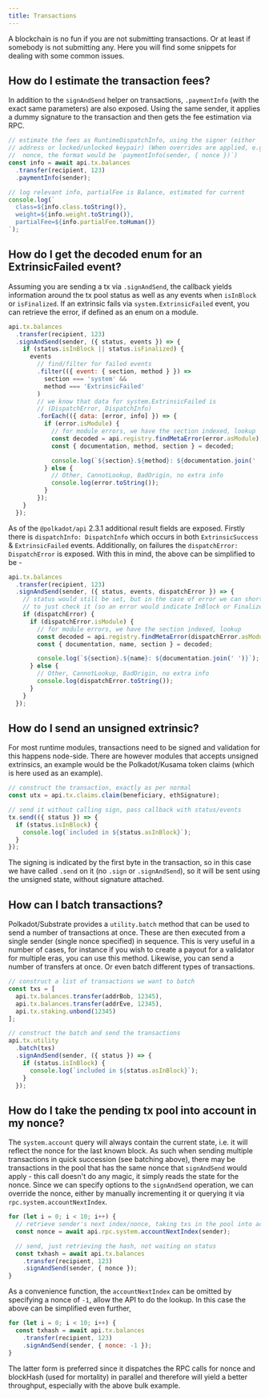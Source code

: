 ```yaml
---
title: Transactions
---
```


A blockchain is no fun if you are not submitting transactions. Or at least if somebody is not submitting any. Here you will find some snippets for dealing with some common issues.


## How do I estimate the transaction fees?

In addition to the `signAndSend` helper on transactions, `.paymentInfo` (with the exact same parameters) are also exposed. Using the same sender, it applies a dummy signature to the transaction and then gets the fee estimation via RPC.

```js
// estimate the fees as RuntimeDispatchInfo, using the signer (either
// address or locked/unlocked keypair) (When overrides are applied, e.g
//  nonce, the format would be `paymentInfo(sender, { nonce })`)
const info = await api.tx.balances
  .transfer(recipient, 123)
  .paymentInfo(sender);

// log relevant info, partialFee is Balance, estimated for current
console.log(`
  class=${info.class.toString()},
  weight=${info.weight.toString()},
  partialFee=${info.partialFee.toHuman()}
`);
```


## How do I get the decoded enum for an ExtrinsicFailed event?

Assuming you are sending a tx via `.signAndSend`, the callback yields information around the tx pool status as well as any events when `isInBlock` or `isFinalized`. If an extrinsic fails via `system.ExtrinsicFailed` event, you can retrieve the error, if defined as an enum on a module.

```js
api.tx.balances
  .transfer(recipient, 123)
  .signAndSend(sender, ({ status, events }) => {
    if (status.isInBlock || status.isFinalized) {
      events
        // find/filter for failed events
        .filter(({ event: { section, method } }) =>
          section === 'system' &&
          method === 'ExtrinsicFailed'
        )
        // we know that data for system.ExtrinsicFailed is
        // (DispatchError, DispatchInfo)
        .forEach(({ data: [error, info] }) => {
          if (error.isModule) {
            // for module errors, we have the section indexed, lookup
            const decoded = api.registry.findMetaError(error.asModule);
            const { documentation, method, section } = decoded;

            console.log(`${section}.${method}: ${documentation.join(' ')}`);
          } else {
            // Other, CannotLookup, BadOrigin, no extra info
            console.log(error.toString());
          }
        });
    }
  });
```

As of the `@polkadot/api` 2.3.1 additional result fields are exposed. Firstly there is `dispatchInfo: DispatchInfo` which occurs in both `ExtrinsicSuccess` & `ExtrinsicFailed` events. Additionally, on failures the `dispatchError: DispatchError` is exposed. With this in mind, the above can be simplified to be -

```js
api.tx.balances
  .transfer(recipient, 123)
  .signAndSend(sender, ({ status, events, dispatchError }) => {
    // status would still be set, but in the case of error we can shortcut
    // to just check it (so an error would indicate InBlock or Finalized)
    if (dispatchError) {
      if (dispatchError.isModule) {
        // for module errors, we have the section indexed, lookup
        const decoded = api.registry.findMetaError(dispatchError.asModule);
        const { documentation, name, section } = decoded;

        console.log(`${section}.${name}: ${documentation.join(' ')}`);
      } else {
        // Other, CannotLookup, BadOrigin, no extra info
        console.log(dispatchError.toString());
      }
    }
  });
```


## How do I send an unsigned extrinsic?

For most runtime modules, transactions need to be signed and validation for this happens node-side. There are however modules that accepts unsigned extrinsics, an example would be the Polkadot/Kusama token claims (which is here used as an example).

```js
// construct the transaction, exactly as per normal
const utx = api.tx.claims.claim(beneficiary, ethSignature);

// send it without calling sign, pass callback with status/events
tx.send(({ status }) => {
  if (status.isInBlock) {
    console.log(`included in ${status.asInBlock}`);
  }
});
```

The signing is indicated by the first byte in the transaction, so in this case we have called `.send` on it (no `.sign` or `.signAndSend`), so it will be sent using the unsigned state, without signature attached.


## How can I batch transactions?

Polkadot/Substrate provides a `utility.batch` method that can be used to send a number of transactions at once. These are then executed from a single sender (single nonce specified) in sequence. This is very useful in a number of cases, for instance if you wish to create a payout for a validator for multiple eras, you can use this method. Likewise, you can send a number of transfers at once. Or even batch different types of transactions.

```js
// construct a list of transactions we want to batch
const txs = [
  api.tx.balances.transfer(addrBob, 12345),
  api.tx.balances.transfer(addrEve, 12345),
  api.tx.staking.unbond(12345)
];

// construct the batch and send the transactions
api.tx.utility
  .batch(txs)
  .signAndSend(sender, ({ status }) => {
    if (status.isInBlock) {
      console.log(`included in ${status.asInBlock}`);
    }
  });
```


## How do I take the pending tx pool into account in my nonce?

The `system.account` query will always contain the current state, i.e. it will reflect the nonce for the last known block. As such when sending multiple transactions in quick succession (see batching above), there may be transactions in the pool that has the same nonce that `signAndSend` would apply - this call doesn't do any magic, it simply reads the state for the nonce. Since we can specify options to the `signAndSend` operation, we can override the nonce, either by manually incrementing it or querying it via `rpc.system.accountNextIndex`.

```js
for (let i = 0; i < 10; i++) {
  // retrieve sender's next index/nonce, taking txs in the pool into account
  const nonce = await api.rpc.system.accountNextIndex(sender);

  // send, just retrieving the hash, not waiting on status
  const txhash = await api.tx.balances
    .transfer(recipient, 123)
    .signAndSend(sender, { nonce });
}
```

As a convenience function, the `accountNextIndex` can be omitted by specifying a nonce of `-1`, allow the API to do the lookup. In this case the above can be simplified even further,

```js
for (let i = 0; i < 10; i++) {
  const txhash = await api.tx.balances
    .transfer(recipient, 123)
    .signAndSend(sender, { nonce: -1 });
}
```

The latter form is preferred since it dispatches the RPC calls for nonce and blockHash (used for mortality) in parallel and therefore will yield a better throughput, especially with the above bulk example.
